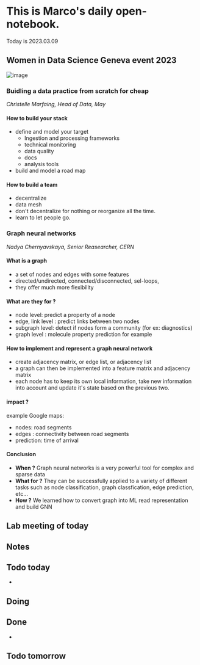 # This is Marco's daily open-notebook.

Today is 2023.03.09

## Women in Data Science Geneva event 2023
![image](assets/images/2023-03-09-13-19-36.jpg)
### Buidling a data practice from scratch for cheap 
*Christelle Marfaing, Head of Data, May*
#### How to build your stack 
* define and model your target 
  * Ingestion and processing frameworks
  * technical monitoring
  * data quality
  * docs
  * analysis tools
* build and model a road map

#### How to build a team
* decentralize 
* data mesh
* don't decentralize for nothing or reorganize all the time.
* learn to let people go. 

### Graph neural networks 
*Nadya Chernyavskaya, Senior Reasearcher, CERN*

#### What is a graph
* a set of nodes and edges with some features
* directed/undirected, connected/disconnected, sel-loops, 
* they offer much more flexibility

#### What are they for ? 
* node level: predict a property of a node 
* edge, link level : predict links between two nodes 
* subgraph level: detect if nodes form a community (for ex: diagnostics) 
* graph level : molecule property prediction for example 

#### How to implement and represent a graph neural network
* create adjacency matrix, or edge list, or adjacency list 
* a graph can then be implemented into a feature matrix and adjacency matrix 
* each node has to keep its own local information, take new information into account and update it's state based on the previous two. 

#### impact ?
example Google maps:
* nodes: road segments
* edges : connectivity between road segments
* prediction: time of arrival

#### Conclusion
* **When ?** Graph neural networks is a very powerful tool for complex and sparse data
* **What for ?** They can be successfully applied to a variety of different tasks such as node classification, graph classfication, edge prediction, etc...
* **How ?** We learned how to convert graph into ML read representation and build GNN


## Lab meeting of today


## Notes

## Todo today
* 

## Doing


## Done
* 


## Todo tomorrow
 